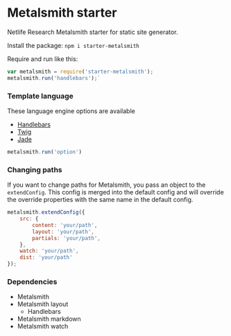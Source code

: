 # Metalsmith starter

Netlife Research Metalsmith starter for static site generator.

Install the package:
`npm i starter-metalsmith`

Require and run like this:
```javascript
var metalsmith = require('starter-metalsmith');
metalsmith.run('handlebars');`
```

### Template language
These language engine options are available
* [Handlebars](http://handlebarsjs.com/)
* [Twig](http://twig.sensiolabs.org/)
* [Jade](http://jade-lang.com/)
```javascript
metalsmith.run('option')
```

### Changing paths
If you want to change paths for Metalsmith, you pass an object to the `extendConfig`. This config is merged into the default config and will override the override properties with the same name in the default config.

```javascript
metalsmith.extendConfig({
    src: {
        content: 'your/path',
        layout: 'your/path',
        partials: 'your/path',
    },
    watch: 'your/path',
    dist: 'your/path'
});
```

### Dependencies
* Metalsmith
* Metalsmith layout
    * Handlebars
* Metalsmith markdown
* Metalsmith watch
